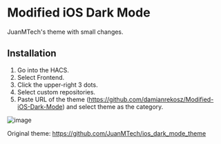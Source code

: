 # Modified iOS Dark Mode

JuanMTech's theme with small changes.

## Installation
1. Go into the HACS.
2. Select Frontend.
3. Click the upper-right 3 dots.
4. Select custom repositories.
5. Paste URL of the theme (https://github.com/damianrekosz/Modified-iOS-Dark-Mode) and select theme as the category.

![image](https://user-images.githubusercontent.com/35065498/125617547-6edb2141-5879-4863-a4f4-e160a37c571f.png)

Original theme: https://github.com/JuanMTech/ios_dark_mode_theme




